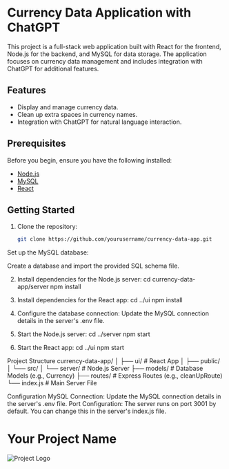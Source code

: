 # Currency Data Application with ChatGPT

This project is a full-stack web application built with React for the frontend, Node.js for the backend, and MySQL for data storage. The application focuses on currency data management and includes integration with ChatGPT for additional features.

## Features

- Display and manage currency data.
- Clean up extra spaces in currency names.
- Integration with ChatGPT for natural language interaction.

## Prerequisites

Before you begin, ensure you have the following installed:

- [Node.js](https://nodejs.org/)
- [MySQL](https://www.mysql.com/)
- [React](https://reactjs.org/)

## Getting Started

1. Clone the repository:

   ```bash
   git clone https://github.com/yourusername/currency-data-app.git
   ```

Set up the MySQL database:

Create a database and import the provided SQL schema file.

2. Install dependencies for the Node.js server:
   cd currency-data-app/server
   npm install

3. Install dependencies for the React app:
   cd ../ui
   npm install

4. Configure the database connection:
   Update the MySQL connection details in the server's .env file.

5. Start the Node.js server:
   cd ../server
   npm start

6. Start the React app:
   cd ../ui
   npm start

Project Structure
currency-data-app/
│
├── ui/              # React App
│   ├── public/
│   └── src/
│
└── server/              # Node.js Server
    ├── models/          # Database Models (e.g., Currency)
    ├── routes/          # Express Routes (e.g., cleanUpRoute)
    └── index.js         # Main Server File


Configuration
MySQL Connection: Update the MySQL connection details in the server's .env file.
Port Configuration: The server runs on port 3001 by default. You can change this in the server's index.js file.


# Your Project Name

![Project Logo]([https://postimg.cc/Cdh5XyBV](https://i.postimg.cc/XNF5Z4nX/digu-122.jpg)https://i.postimg.cc/XNF5Z4nX/digu-122.jpg)
